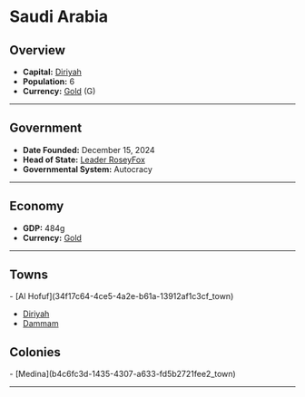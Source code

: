 <!--UNDEDITED FILE, remove this entire line if this file has been edited!-->
# <!--NAME-->Saudi Arabia<!--NAME-->

## Overview

- **Capital:** <!--CAPITAL_LINK-->[Diriyah](f357d68c-b918-4b4a-ab11-a9a58a1d0aad_town)<!--CAPITAL_LINK-->
- **Population:** <!--POPULATION-->6<!--POPULATION-->
- **Currency:** <!--CURRENCY_LINK-->[Gold](Gold_currency)<!--CURRENCY_LINK--> (<!--CURRENCY_ABV-->G<!--CURRENCY_ABV-->)

---

## Government

- **Date Founded:** <!--FOUNDED-->December 15, 2024<!--FOUNDED-->
- **Head of State:** <!--LEADER_TITLE_LINK-->[Leader RoseyFox](RoseyFox_user)<!--LEADER_TITLE_LINK-->
- **Governmental System:** <!--GOVERNMENT-->Autocracy<!--GOVERNMENT-->

---

## Economy

- **GDP:** <!--GDP-->484g<!--GDP-->
- **Currency:** <!--CURRENCY_LINK-->[Gold](Gold_currency)<!--CURRENCY_LINK-->

---

## Towns

<!--TOWNS-->- [Al Hofuf](34f17c64-4ce5-4a2e-b61a-13912af1c3cf_town)
- [Diriyah](f357d68c-b918-4b4a-ab11-a9a58a1d0aad_town)
- [Dammam](bfdd315b-76cf-43b5-b4a2-2dced3dc0849_town)<!--TOWNS-->

## Colonies

<!--COLONIES-->- [Medina](b4c6fc3d-1435-4307-a633-fd5b2721fee2_town)<!--COLONIES-->

---